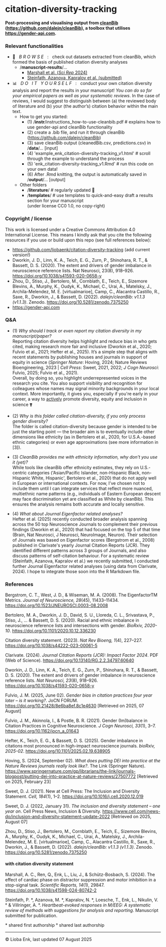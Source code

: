 # citation-diversity-tracking
**Post-processing and visualising output from <ins>cleanBib</ins> (https://github.com/dalejn/cleanBib), a toolbox that utilises https://gender-api.com.**

### Relevant functionalities

+ :eyes: &nbsp; *B R O W S E* &nbsp; : &nbsp; check out datasets extracted from cleanBib, which formed the basis of published citation diversity analyses
  + /**manuscript-results**/...
    + [Marshall et al. (*Sci Rep* 2024)](https://github.com/liobaenk/citation-diversity-tracking/tree/main/manuscript-results/2024_marshall-et-al_distractor)
    + [Steinfath, Azanova, Kapralov et al. (submitted)](https://github.com/liobaenk/citation-diversity-tracking/tree/main/manuscript-results/2025_steinfath-et-al_hep-review/)
+ :bar_chart: &nbsp; *D O &nbsp; I T &nbsp; Y O U R S E L F* &nbsp; : &nbsp; conduct your own citation diversity analysis and report the results in your manuscript! *You can do so for your empirical papers as well as your systematic reviews*. In the case of reviews, I would suggest to distinguish between (a) the reviewed body of literature and (b) your (the author’s) citation behavior within the main text.
  + How to get you started:
    + (1) /**instr**/instructions_how-to-use-cleanbib.pdf # explains how to use gender-api and cleanBib functionality
    + (2) create a .bib file, and run it through cleanBib (https://github.com/dalejn/cleanBib)
    + (3) save cleanBib output (cleanedBib.csv, predictions.csv) in /**data**/... [input]
    + (4) 'example_enk_citation-diversity-tracking_v1.html' # scroll through the example to understand the process
    + (5) 'enk_citation-diversity-tracking_v1.Rmd' # run this code on your own data!
    + (6) After .Rmd knitting, the output is automatically saved in /**output**/... [output]
  + Other folders
    + /**literature**/ # regularly updated :butterfly:
    + /**templates**/ # use templates to quick-and-easy draft a results section for your manuscript <br />(under license CC0 1.0, no copy-right)
   
### Copyright / license

This work is licensed under a Creative Commons Attribution 4.0 International License. This means I kindly ask that you cite the following resources if you use or build upon this repo (see full references below):
+ https://github.com/liobaenk/citation-diversity-tracking (add current version!)
+ Dworkin, J. D., Linn, K. A., Teich, E. G., Zurn, P., Shinohara, R. T., & Bassett, D. S. (2020). The extent and drivers of gender imbalance in neuroscience reference lists. Nat Neurosci, 23(8), 918–926. https://doi.org/10.1038/s41593-020-0658-y
+ Zhou, D., Stiso, J., Bertolero, M., Cornblath, E., Teich, E., Sizemore Blevins, A., Murphy, K., Oudyk, K., Michael, C., Urai, A., Matelsky, J., Archila-Melendez, M. E. [virtualmarioe], Camp, C., Alacantra Castillo, R., Saxe, R., Dworkin, J., & Bassett, D. (2022). *dalejn/cleanBib: v1.1.3 (v1.1.3)*. Zenodo. https://doi.org/10.5281/zenodo.7375250
+ https://gender-api.com

### Q&A

+ (1) *Why should I track or even report my citation diversity in my manuscript/paper?* <br />Reporting citation diversity helps highlight and reduce bias in who gets cited, making research more fair and inclusive (Dworkin et al., 2020; Fulvio et al., 2021; Hefter et al., 2025). It’s a simple step that aligns with recent statements by publishing houses and journals in support of equity in science (*Springer Nature*: Hoving, 2024; Nature Reviews Bioengineering, 2023 | *Cell Press*: Sweet, 2021, 2022; *J Cogn Neurosci*: Fulvio, 2025; Fulvio et al., 2021).<br />
Overall, by doing so, you highlight underrepresented voices in the research you cite. You also support visibility and recognition for colleagues whose names may signal minority backgrounds in your local context. More importantly, it gives you, especially if you're early in your career, a way to <ins>actively</ins> promote diversity, equity and inclusion in science ❣️

+ (2) *Why is this folder called citation-diversity, if you only process gender diversity?* <br />The folder is called citation-diversity because gender is intended to be just the starting point — the broader aim is to eventually include other dimensions like ethnicity (as in Bertolero et al., 2020, for U.S.A.-based ethnic categories) or even age approximations (see more information in [3]).

+ (3) *CleanBib provides me with ethnicity information, why don't you use it (yet)?* <br />While tools like cleanBib offer ethnicity estimates, they rely on U.S.-centric categories ('Asian/Pacific Islander, non-Hispanic Black, non-Hispanic White, Hispanic', Bertolero et al., 2020) that do not apply well in European or international contexts. For now, I’ve chosen not to include them until I can integrate services that reflect more nuanced, multiethnic name patterns (e.g., individuals of Eastern European descent may face discrimination yet are classified as White by cleanBib). This ensures the analysis remains both accurate and locally sensitive.

+ (4) *What about Journal Eigenfactor related analyses?* <br />Hefter et al. (2025) recently conducted broader analysis spanning across the 50 top Neuroscience Journals to complement their previous findings (Dworkin et al., 2020) that had focused on the top 5 of that time (Brain, Nat Neurosci, J Neurosci, NeuroImage, Neuron). Their selection of Journals was based on Eigenfactor scores (Bergstrom et al., 2008) published in Clarivate's yearly Journal Citation Reports (JCR). They identified different patterns across 3 groups of Journals, and also discuss patterns of self-citation behaviour. For a systematic review (Steinfath, Azanova, Kapralov et al.) we recently submitted, I conducted further Journal Eigenfactor related analyses (using data from Clarivate, 2024). I hope to integrate those soon into the R Markdown file.

### References

Bergstrom, C. T., West, J. D., & Wiseman, M. A. (2008). The EigenfactorTM Metrics. *Journal of Neuroscience, 28*(45), 11433–11434. https://doi.org/10.1523/JNEUROSCI.0003-08.2008 

Bertolero, M. A., Dworkin, J. D., David, S. U., Lloreda, C. L., Srivastava, P., Stiso, J., ... & Bassett, D. S. (2020). Racial and ethnic imbalance in neuroscience reference lists and intersections with gender. *BioRxiv, 2020-10*. https://doi.org/10.1101/2020.10.12.336230

Citation diversity statement. (2023). *Nat Rev Bioeng, 1*(4), 227–227. https://doi.org/10.1038/s44222-023-00061-5

Clarivate. (2024). *Journal Citation Reports (JCR): Impact Factor 2024*. PDF (Web of Science). https://doi.org/10.13140/RG.2.2.34797.60640

Dworkin, J. D., Linn, K. A., Teich, E. G., Zurn, P., Shinohara, R. T., & Bassett, D. S. (2020). The extent and drivers of gender imbalance in neuroscience reference lists. *Nat Neurosci, 23*(8), 918–926. https://doi.org/10.1038/s41593-020-0658-y

Fulvio, J. M. (2025, June 02). *Gender bias in citation practices four year later – is it working?*. JoCN FORUM. https://doi.org/10.21428/8e6ba8ef.8c1e4630 [Retrieved on 2025, 07 August]

Fulvio, J. M., Akinnola, I., & Postle, B. R. (2021). Gender (Im)balance in Citation Practices in Cognitive Neuroscience. *J Cogn Neurosci, 33*(1), 3–7. https://doi.org/10.1162/jocn_a_01643 

Hefter, K., Teich, E. G., & Bassett, D. S. (2025). Gender imbalance in citations most pronounced in high-impact neuroscience journals. *bioRxiv, 2025-02*. https://doi.org/10.1101/2025.02.19.638905

Hoving, S. (2024, September 02). *What does putting DEI into practice at the Nature Reviews journals really look like?*. The Link (Springer Nature). https://www.springernature.com/gp/librarians/the-link/journals-blogpost/putting-dei-into-practice-at-nature-reviews/27507772 [Retrieved on 2025, February 23]

Sweet, D. J. (2021). New at Cell Press: The Inclusion and Diversity Statement. *Cell, 184*(1), 1–2. https://doi.org/10.1016/j.cell.2020.12.019

Sweet, D. J. (2022, January 31). *The inclusion and diversity statement – one year on*. Cell Press News, Inclusion & Diversity. https://www.cell.com/news-do/inclusion-and-diversity-statement-update-2022 [Retrieved on 2025, August 07]

Zhou, D., Stiso, J., Bertolero, M., Cornblath, E., Teich, E., Sizemore Blevins, A., Murphy, K., Oudyk, K., Michael, C., Urai, A., Matelsky, J., Archila-Melendez, M. E. [virtualmarioe], Camp, C., Alacantra Castillo, R., Saxe, R., Dworkin, J., & Bassett, D. (2022). *dalejn/cleanBib: v1.1.3 (v1.1.3)*. Zenodo. https://doi.org/10.5281/zenodo.7375250

#### with citation diversity statement

Marshall, A. C., Ren, Q., Enk, L., Liu, J., & Schütz-Bosbach, S. (2024). The effect of cardiac phase on distractor suppression and motor inhibition in a stop-signal task. *Scientific Reports, 14*(1), 29847. https://doi.org/10.1038/s41598-024-80742-2

Steinfath, P. &ast;, Azanova, M. &ast;, Kapralov, N. &ast;, Loesche, T., Enk, L., Nikulin, V. ° & Villringer, A. °. *Heartbeat-evoked responses in M/EEG: A systematic review of methods with suggestions for analysis and reporting*. Manuscript submitted for publication.

&ast; shared first authorship ° shared last authorship

---

&copy; Lioba Enk, last updated 07 August 2025
